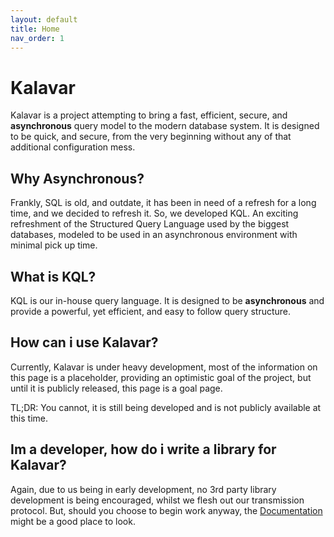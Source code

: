 ```yaml
---
layout: default
title: Home
nav_order: 1
---
```

# Kalavar

Kalavar is a project attempting to bring a fast, efficient, secure, and __asynchronous__ query model to the modern database system. It is designed to be quick, and secure, from the very beginning without any of that additional configuration mess.

## Why Asynchronous?
Frankly, SQL is old, and outdate, it has been in need of a refresh for a long time, and we decided to refresh it. So, we developed KQL. An exciting refreshment of the Structured Query Language used by the biggest databases, modeled to be used in an asynchronous environment with minimal pick up time.

## What is KQL?
KQL is our in-house query language. It is designed to be __asynchronous__ and provide a powerful, yet efficient, and easy to follow query structure.

## How can i use Kalavar?
Currently, Kalavar is under heavy development, most of the information on this page is a placeholder, providing an optimistic goal of the project, but until it is publicly released, this page is a goal page.

TL;DR: You cannot, it is still being developed and is not publicly available at this time.

## Im a developer, how do i write a library for Kalavar?
Again, due to us being in early development, no 3rd party library development is being encouraged, whilst we flesh out our transmission protocol. But, should you choose to begin work anyway, the [Documentation](protocol) might be a good place to look.